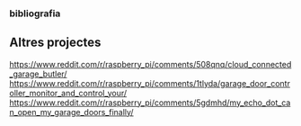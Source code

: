 ### bibliografia
## Altres projectes
https://www.reddit.com/r/raspberry_pi/comments/508qnq/cloud_connected_garage_butler/
https://www.reddit.com/r/raspberry_pi/comments/1tlyda/garage_door_controller_monitor_and_control_your/
https://www.reddit.com/r/raspberry_pi/comments/5gdmhd/my_echo_dot_can_open_my_garage_doors_finally/
